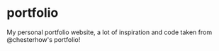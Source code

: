 # portfolio
My personal portfolio website, a lot of inspiration and code taken from @chesterhow's portfolio!
